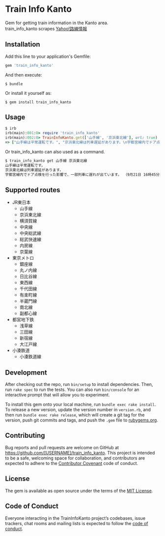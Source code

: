 # Train Info Kanto

Gem for getting train information in the Kanto area.  
train_info_kanto scrapes [Yahoo!路線情報](https://transit.yahoo.co.jp/traininfo/area/4/)  

## Installation

Add this line to your application's Gemfile:

```ruby
gem 'train_info_kanto'
```

And then execute:

    $ bundle

Or install it yourself as:

    $ gem install train_info_kanto

## Usage

```ruby
$ irb
irb(main):001:0> require 'train_info_kanto'
irb(main):002:0> TrainInfoKanto.get(['山手線', '京浜東北線'], url: true)
=> ["山手線は平常運転です。", "京浜東北線は列車遅延があります。\n宇都宮線内でドア点検を行った影響で、一部列車に遅れが出ています。 （9月21日 16時45分掲載）\nhttps://transit.yahoo.co.jp/traininfo/detail/22/0/"]
```

Or train_info_kanto can also used as a command.

```sh
$ train_info_kanto get 山手線 京浜東北線
山手線は平常運転です。
京浜東北線は列車遅延があります。
宇都宮線内でドア点検を行った影響で、一部列車に遅れが出ています。 （9月21日 16時45分掲載）
```

## Supported routes

- JR東日本
  - 山手線
  - 京浜東北線
  - 横須賀線
  - 中央線
  - 中央総武線
  - 総武快速線
  - 内房線
  - 京葉線
- 東京メトロ
  - 銀座線
  - 丸ノ内線
  - 日比谷線
  - 東西線
  - 千代田線
  - 有楽町線
  - 半蔵門線
  - 南北線
  - 副都心線
- 都営地下鉄
  - 浅草線
  - 三田線
  - 新宿線
  - 大江戸線
- 小湊鉄道
  - 小湊鉄道線

## Development

After checking out the repo, run `bin/setup` to install dependencies. Then, run `rake spec` to run the tests. You can also run `bin/console` for an interactive prompt that will allow you to experiment.

To install this gem onto your local machine, run `bundle exec rake install`. To release a new version, update the version number in `version.rb`, and then run `bundle exec rake release`, which will create a git tag for the version, push git commits and tags, and push the `.gem` file to [rubygems.org](https://rubygems.org).

## Contributing

Bug reports and pull requests are welcome on GitHub at https://github.com/[USERNAME]/train_info_kanto. This project is intended to be a safe, welcoming space for collaboration, and contributors are expected to adhere to the [Contributor Covenant](http://contributor-covenant.org) code of conduct.

## License

The gem is available as open source under the terms of the [MIT License](https://opensource.org/licenses/MIT).

## Code of Conduct

Everyone interacting in the TrainInfoKanto project’s codebases, issue trackers, chat rooms and mailing lists is expected to follow the [code of conduct](https://github.com/[USERNAME]/train_info_kanto/blob/master/CODE_OF_CONDUCT.md).
